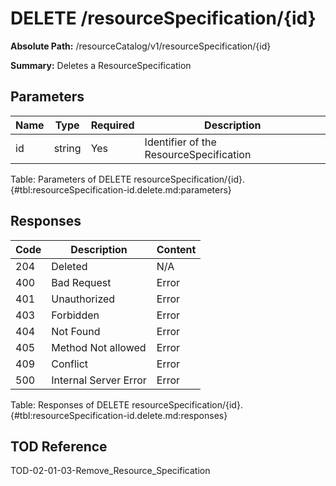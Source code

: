 <!--
    ATTENTION: This file was generated via gradle!
               Do NOT manually edit this file! Any such changes will be overwritten!
-->

# DELETE /resourceSpecification/{id}

**Absolute Path:** /resourceCatalog/v1/resourceSpecification/{id}

**Summary:** Deletes a ResourceSpecification

## Parameters

| Name | Type | Required | Description |
|------|------|----------|-------------|
| id | string | Yes | Identifier of the ResourceSpecification |

Table: Parameters of DELETE resourceSpecification/{id}. {#tbl:resourceSpecification-id.delete.md:parameters}

## Responses

| Code | Description | Content |
|------|-------------|---------|
| 204 | Deleted | N/A |
| 400 | Bad Request | Error |
| 401 | Unauthorized | Error |
| 403 | Forbidden | Error |
| 404 | Not Found | Error |
| 405 | Method Not allowed | Error |
| 409 | Conflict | Error |
| 500 | Internal Server Error | Error |

Table: Responses of DELETE resourceSpecification/{id}. {#tbl:resourceSpecification-id.delete.md:responses}

## TOD Reference

TOD-02-01-03-Remove_Resource_Specification
